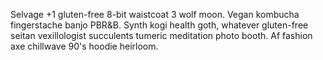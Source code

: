Selvage +1 gluten-free 8-bit waistcoat 3 wolf moon. Vegan kombucha fingerstache banjo PBR&B. Synth kogi health goth, whatever gluten-free seitan vexillologist succulents tumeric meditation photo booth. Af fashion axe chillwave 90's hoodie heirloom.